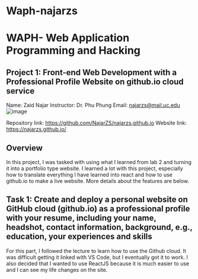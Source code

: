 # Waph-najarzs
# WAPH- Web Application Programming and Hacking

## Project 1: Front-end Web Development with a Professional Profile Website on github.io cloud service

Name: Zaid Najar 
Instructor: Dr. Phu Phung 
Email: najarzs@mail.uc.edu
![image](https://github.com/NajarZS/najarzs.github.io/assets/169232307/ac395869-1294-4a44-8f74-a87156c15fe6)

Repository link: https://github.com/NajarZS/najarzs.github.io
Website link: https://najarzs.github.io/

## Overview 

In this project, I was tasked with using what I learned from lab 2 and turning it into a portfolio type website. I learned a lot with this project, especially how to translate everything I have learned into react and how to use github.io to make a live website. More details about the features are below. 

## Task 1: Create and deploy a personal website on GitHub cloud (github.io) as a professional profile with your resume, including your name, headshot, contact information, background, e.g., education, your experiences and skills

For this part, I followed the lecture to learn how to use the Github cloud. It was difficult getting it linked with VS Code, but I eventually got it to work. I also decided that I wanted to use ReactJS because it is much easier to use and I can see my life changes on the site. 
